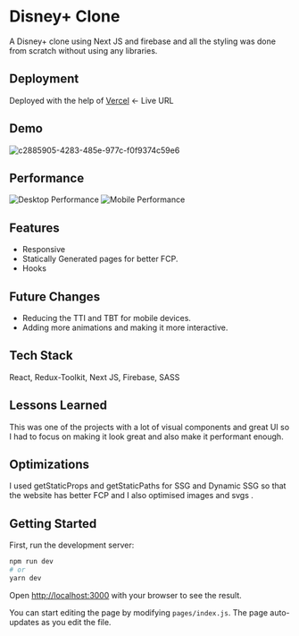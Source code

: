 
# Disney+ Clone

A Disney+ clone using Next JS and firebase and all the styling was done from scratch without using any libraries.

## Deployment

Deployed with the help of [Vercel](https://disney-clone-using-nextjs.vercel.app/) <- Live URL

## Demo

![c2885905-4283-485e-977c-f0f9374c59e6](https://user-images.githubusercontent.com/76635865/145019723-496173e1-ccc9-49da-ad24-bade293d84ce.png)

## Performance

![Desktop Performance](https://user-images.githubusercontent.com/76635865/145760837-5224a888-4c8f-4189-88d5-6510c4a5ba8d.png)
![Mobile Performance](https://user-images.githubusercontent.com/76635865/145760950-e1ce9cad-3538-4034-b450-d51f97392e7f.png)


## Features

- Responsive
- Statically Generated pages for better FCP.
- Hooks 


## Future Changes

- Reducing the TTI and TBT for mobile devices.
- Adding more animations and making it more interactive.


## Tech Stack

 React, Redux-Toolkit, Next JS, Firebase, SASS 


## Lessons Learned

This was one of the projects with a lot of visual components and great UI so I had to focus on making it look great and also make it performant enough.


## Optimizations

I used getStaticProps and getStaticPaths for SSG and Dynamic SSG so that the website has better FCP and I also optimised images and svgs .


## Getting Started

First, run the development server:

```bash
npm run dev
# or
yarn dev
```

Open [http://localhost:3000](http://localhost:3000) with your browser to see the result.

You can start editing the page by modifying `pages/index.js`. The page auto-updates as you edit the file.


